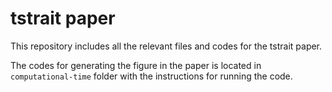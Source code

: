 # tstrait paper

This repository includes all the relevant files and codes for the tstrait paper.

The codes for generating the figure in the paper is located in `computational-time` folder with the instructions for running the code.

